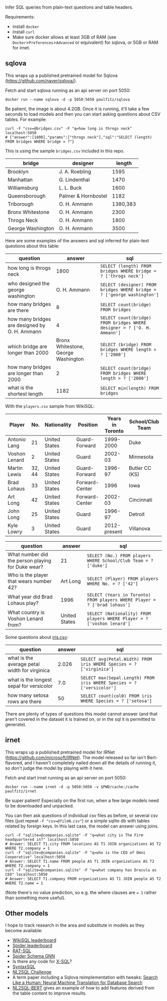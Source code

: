 Infer SQL queries from plain-text questions and table headers.

Requirements:
 * install `docker`
 * install `curl`
 * Make sure docker allows at least 3GB of RAM (see `Docker`>`Preferences`>`Advanced`
   or equivalent) for sqlova, or 5GB or RAM for irnet.

## sqlova

This wraps up a published pretrained model for Sqlova (https://github.com/naver/sqlova/).

Fetch and start sqlova running as an api server on port 5050:

```
docker run --name sqlova -d -p 5050:5050 paulfitz/sqlova
```

Be patient, the image is about 4.2GB.  Once it is running, it'll take a few seconds
to load models and then you can start asking questions about CSV tables.  For example:

```
curl -F "csv=@bridges.csv" -F "q=how long is throgs neck" localhost:5050
# {"answer":[1800],"params":["throgs neck"],"sql":"SELECT (length) FROM bridges WHERE bridge = ?"}
```

This is using the sample `bridges.csv` included in this repo.

| bridge | designer | length |
|---|---|---|
| Brooklyn | J. A. Roebling | 1595 |
| Manhattan | G. Lindenthal | 1470 |
| Williamsburg | L. L. Buck | 1600 |
| Queensborough | Palmer & Hornbostel | 1182 |
| Triborough | O. H. Ammann | 1380,383 |
| Bronx Whitestone | O. H. Ammann | 2300 |
| Throgs Neck | O. H. Ammann | 1800 |
| George Washington | O. H. Ammann | 3500 |

Here are some examples of the answers and sql inferred for plain-text questions about
this table:

| question | answer | sql |
|---|---|---|
| how long is throgs neck | 1800 | `SELECT (length) FROM bridges WHERE bridge = ? ['throgs neck']` |
| who designed the george washington | O. H. Ammann | `SELECT (designer) FROM bridges WHERE bridge = ? ['george washington']` |
| how many bridges are there | 8 | `SELECT count(bridge) FROM bridges` |
| how many bridges are designed by O. H. Ammann | 4 | `SELECT count(bridge) FROM bridges WHERE designer = ? ['O. H. Ammann']` |
| which bridge are longer than 2000 | Bronx Whitestone, George Washington | `SELECT (bridge) FROM bridges WHERE length > ? ['2000']` |
| how many bridges are longer than 2000 | 2 | `SELECT count(bridge) FROM bridges WHERE length > ? ['2000']` |
| what is the shortest length | 1182 | `SELECT min(length) FROM bridges` |

With the `players.csv` sample from WikiSQL:

| Player | No. | Nationality | Position | Years in Toronto | School/Club Team |
|---|---|---|---|---|---|
| Antonio Lang | 21 | United States | Guard-Forward | 1999-2000 | Duke |
| Voshon Lenard | 2 | United States | Guard | 2002-03 | Minnesota |
| Martin Lewis | 32, 44 | United States | Guard-Forward | 1996-97 | Butler CC (KS) |
| Brad Lohaus | 33 | United States | Forward-Center | 1996 | Iowa |
| Art Long | 42 | United States | Forward-Center | 2002-03 | Cincinnati |
| John Long | 25 | United States | Guard | 1996-97 | Detroit |
| Kyle Lowry | 3 | United States | Guard | 2012-present | Villanova |

| question | answer | sql |
|---|---|---|
| What number did the person playing for Duke wear? | 21 | `SELECT (No.) FROM players WHERE School/Club Team = ? ['duke']` |
| Who is the player that wears number 42? | Art Long  | `SELECT (Player) FROM players WHERE No. = ? ['42']` |
| What year did Brad Lohaus play? | 1996 | `SELECT (Years in Toronto) FROM players WHERE Player = ? ['brad lohaus']` |
| What country is Voshon Lenard from? | United States | `SELECT (Nationality) FROM players WHERE Player = ? ['voshon lenard']` |

Some questions about [iris.csv](https://en.wikipedia.org/wiki/Iris_flower_data_set):

| question | answer | sql |
|---|---|---|
| what is the average petal width for virginica | 2.026 | `SELECT avg(Petal.Width) FROM iris WHERE Species = ? ['virginica']` |
| what is the longest sepal for versicolor | 7.0 | `SELECT max(Sepal.Length) FROM iris WHERE Species = ? ['versicolor']` |
| how many setosa rows are there | 50 | `SELECT count(col0) FROM iris WHERE Species = ? ['setosa']` |

There are plenty of types of questions this model cannot answer (and that aren't covered
in the dataset it is trained on, or in the sql it is permitted to generate).

## irnet

This wraps up a published pretrained model for IRNet (https://github.com/microsoft/IRNet).
The model released so far isn't Bert-flavored, and I haven't completely nailed down all the
details of running it, so don't judge the model by playing with it here.

Fetch and start irnet running as an api server on port 5050:

```
docker run --name irnet -d -p 5050:5050 -v $PWD/cache:/cache paulfitz/irnet
```

Be super patient! Especially on the first run, when a few large models need to
be downloaded and unpacked.

You can then ask questions of individual csv files as before, or several csv files
(just repeat `-F "csv=@fileN.csv"`) or a simple sqlite db with tables related by foreign keys.
In this last case, the model can answer using joins.

```
curl -F "sqlite=@companies.sqlite" -F "q=what city is The Firm headquartered in?" localhost:5050
# Answer: SELECT T1.city FROM locations AS T1 JOIN organizations AS T2 WHERE T2.company = 1
curl -F "sqlite=@companies.sqlite" -F "q=who is the CEO of Omni Cooperative" localhost:5050
# Answer: SELECT T1.name FROM people AS T1 JOIN organizations AS T2 WHERE T2.company = 1
curl -F "sqlite=@companies.sqlite" -F "q=what company has Dracula as CEO" localhost:5050
# Answer: SELECT T1.company FROM organizations AS T1 JOIN people AS T2 WHERE T2.name = 1
```

(Note there's no value prediction, so e.g. the where clauses are `= 1` rather than something
more useful).

## Other models

I hope to track research in the area and substitute in models as they become available:

 * [WikiSQL leaderboard](https://github.com/salesforce/WikiSQL#leaderboard)
 * [Spider leaderboard](https://yale-lily.github.io/spider)
 * [RAT-SQL](https://paperswithcode.com/paper/rat-sql-relation-aware-schema-encoding-and)
 * [Spider Schema GNN](https://github.com/benbogin/spider-schema-gnn)
 * Is there any code for [X-SQL](https://www.microsoft.com/en-us/research/publication/x-sql-reinforce-context-into-schema-representation/)?
 * [SyntaxSQL](https://github.com/taoyds/syntaxSQL)
 * [NL2SQL Challenge](https://tianchi.aliyun.com/competition/entrance/231716/information)
 * A term paper including a Sqlova reimplementation with tweaks: [Search Like a Human: Neural Machine Translation for Database Search](https://web.stanford.edu/class/cs224n/reports/custom/15709203.pdf)
 * [NL2SQL-BERT](https://github.com/guotong1988/NL2SQL-BERT) gives an example of how to add features derived from the table content to improve results.
